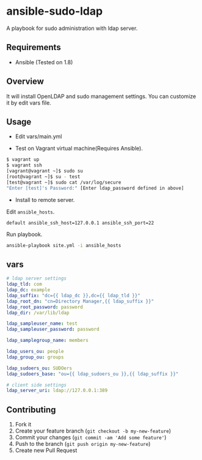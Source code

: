 ansible-sudo-ldap
===================

A playbook for sudo administration with ldap server.

## Requirements

- Ansible (Tested on 1.8)

## Overview

It will install OpenLDAP and sudo management settings. You can customize it by edit vars file.

## Usage

- Edit vars/main.yml

- Test on Vagrant virtual machine(Requires Ansible).

```bash
$ vagrant up
$ vagrant ssh
[vagrant@vagrant ~]$ sudo su
[root@vagrant ~]$ su - test
[test@vagrant ~]$ sudo cat /var/log/secure 
"Enter [test]'s Password:" [Enter ldap_password defined in above]
```

- Install to remote server.

Edit `ansible_hosts`.

```
default ansible_ssh_host=127.0.0.1 ansible_ssh_port=22
```

Run playbook.

```bash
ansible-playbook site.yml -i ansible_hosts
```

## vars

```vars/main.yml
# ldap server settings
ldap_tld: com
ldap_dc: example
ldap_suffix: "dc={{ ldap_dc }},dc={{ ldap_tld }}"
ldap_root_dn: "cn=Directory Manager,{{ ldap_suffix }}"
ldap_root_password: password
ldap_dir: /var/lib/ldap

ldap_sampleuser_name: test
ldap_sampleuser_password: password

ldap_samplegroup_name: members

ldap_users_ou: people
ldap_group_ou: groups

ldap_sudoers_ou: SUDOers
ldap_sudoers_base: "ou={{ ldap_sudoers_ou }},{{ ldap_suffix }}"

# client side settings
ldap_server_uri: ldap://127.0.0.1:389
```

## Contributing

1. Fork it
2. Create your feature branch (`git checkout -b my-new-feature`)
3. Commit your changes (`git commit -am 'Add some feature'`)
4. Push to the branch (`git push origin my-new-feature`)
5. Create new Pull Request
